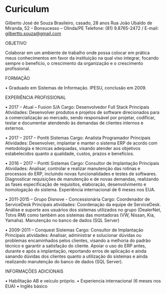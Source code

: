 # Curiculum

Gilberto José de Souza
Brasileiro, casado, 28 anos
Rua João Ubaldo de Miranda, 52 – Bonsucesso – Olinda/PE
Telefone: (81) 9.8765-2472 / E-mail: gilbertto.souza@gmail.com

OBJETIVO

Colaborar em um ambiente de trabalho onde possa colocar em prática meus conhecimentos em favor da instituição na qual viso integrar, focando sempre o benefício, o crescimento da organização e o crescimento profissional.

FORMAÇÃO

•	Graduado em Sistemas de Informação. IPESU, conclusão em 2009.

EXPERIÊNCIA PROFISSIONAL

•	2017 – Atual – Fusion S/A
Cargo: Desenvolvedor Full Stack
Principais Atividades: Desenvolver produtos e projetos de software direcionados para a comercialização ao mercado, sendo responsável por projetar, codificar, testar e documentar atendendo às demandas de clientes internos e externos.

•	2017 – 2017 – Pontti Sistemas
Cargo: Analista Programador
Principais Atividades: Desenvolver, implantar e manter o sistema ERP de acordo com metodologia e técnicas adequadas, visando atender aos objetivos estabelecidos quanto a qualidade, custos, prazos e benefícios.

•	2016 – 2017 – Pontti Sistemas
Cargo: Consultor de Implantação
Principais Atividades: Analisar, controlar e realizar manutenção das rotinas e processos do ERP, incluindo novas funcionalidades e testes de softwares. Diagnosticar requisições de manutenção e de novas demandas, realizando as fases especificação de requisitos, elaboração, desenvolvimento e homologação do sistema. Experiência internacional de 6 meses nos EUA.

•	2011-2015 – Grupo Disnove - Concessionária
Cargo: Coordenador de ServiceDesk
Principais atividades: Coordenação da equipe de ServiceDesk. Análise e suporte aos usuários dos sistemas utilizados no grupo (DealerNet, Totvs RM) como também aos sistemas das montadoras (VW, Nissan, Kia, Yamaha). Manutenção no banco de dados (SQL Server)

•	2009-2011 – Conquest Sistemas
Cargo: Consultor de Implantação
Principais atividades: Analisar, administrar e solucionar dúvidas ou problemas encaminhados pelos clientes, visando a melhoria do padrão técnico e garantir a satisfação do cliente. Apoiar o uso do ERP antes, durante e após a implantação, reportando erros de aplicação e ainda sanando dúvidas dos clientes quanto a utilização do sistemas e ainda realizando manutenção do banco de dados (SQL Server).

INFORMAÇÕES ADICIONAIS

•	Habilitação AB e veículo próprio.
•	Experiencia internacional (6 meses nos EUA)
•	Inglês básico
